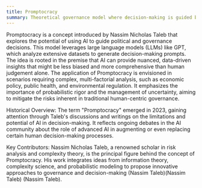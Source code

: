 ```yaml
---
title: Promptocracy
summary: Theoretical governance model where decision-making is guided by AI-generated prompts based on large datasets and probabilistic models.
---
```

Promptocracy is a concept introduced by Nassim Nicholas Taleb that explores the potential of using AI to guide political and governance decisions. This model leverages large language models (LLMs) like GPT, which analyze extensive datasets to generate decision-making prompts. The idea is rooted in the premise that AI can provide nuanced, data-driven insights that might be less biased and more comprehensive than human judgement alone. The application of Promptocracy is envisioned in scenarios requiring complex, multi-factorial analysis, such as economic policy, public health, and environmental regulation. It emphasizes the importance of probabilistic rigor and the management of uncertainty, aiming to mitigate the risks inherent in traditional human-centric governance.

Historical Overview: The term "Promptocracy" emerged in 2023, gaining attention through Taleb's discussions and writings on the limitations and potential of AI in decision-making. It reflects ongoing debates in the AI community about the role of advanced AI in augmenting or even replacing certain human decision-making processes.

Key Contributors: Nassim Nicholas Taleb, a renowned scholar in risk analysis and complexity theory, is the principal figure behind the concept of Promptocracy. His work integrates ideas from information theory, complexity science, and probabilistic modeling to propose innovative approaches to governance and decision-making​ (Nassim Taleb)​​ (Nassim Taleb)​​ (Nassim Taleb)​.